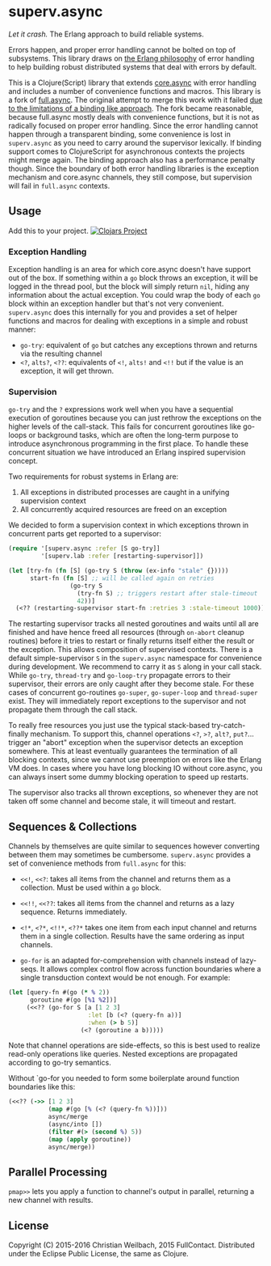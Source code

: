 # superv.async

*Let it crash.* The Erlang approach to build reliable systems.

Errors happen, and proper error handling cannot be bolted on top of subsystems.
This library draws on
[the Erlang philosophy](http://erlang.org/download/armstrong_thesis_2003.pdf) of
error handling to help building robust distributed systems that deal with errors
by default.

This is a Clojure(Script) library that extends
[core.async](https://github.com/clojure/core.async) with error handling and
includes a number of convenience functions and macros. This library is a fork of
[full.async](https://github.com/fullcontact/full.monty). The original attempt to
merge this work with it failed
[due to the limitations of a binding like approach](https://github.com/fullcontact/full.async).
The fork became reasonable, because full.async mostly deals with convenience
functions, but it is not as radically focused on proper error handling. Since
the error handling cannot happen through a transparent binding, some convenience
is lost in `superv.async` as you need to carry around the supervisor lexically.
If binding support comes to ClojureScript for asynchronous contexts the projects
might merge again. The binding approach also has a performance penalty though.
Since the boundary of both error handling libraries is the exception mechanism
and core.async channels, they still compose, but supervision will fail in
`full.async` contexts.


## Usage

Add this to your project.
[![Clojars Project](http://clojars.org/replikativ/superv.async/latest-version.svg)](http://clojars.org/io.replikativ/superv.async)

### Exception Handling

Exception handling is an area for which core.async doesn't have support out of
the box. If something within a `go` block throws an exception, it will be logged
in the thread pool, but the block will simply return `nil`, hiding any
information about the actual exception. You could wrap the body of each `go`
block within an exception handler but that's not very convenient. `superv.async`
does this internally for you and provides a set of helper functions and macros
for dealing with exceptions in a simple and robust manner:

* `go-try`: equivalent of `go` but catches any exceptions thrown and returns via
the resulting channel
* `<?`, `alts?`, `<??`: equivalents of `<!`, `alts!` and `<!!` but if the value
is an exception, it will get thrown.

### Supervision

`go-try` and the `?` expressions work well when you have a sequential execution
of goroutines because you can just rethrow the exceptions on the higher levels
of the call-stack. This fails for concurrent goroutines like go-loops or
background tasks, which are often the long-term purpose to introduce
asynchronous programming in the first place. To handle these concurrent
situation we have introduced an Erlang inspired supervision concept.

Two requirements for robust systems in Erlang are:

1. All exceptions in distributed processes are caught in a unifying supervision context
2. All concurrently acquired resources are freed on an exception

We decided to form a supervision context in which exceptions thrown in
concurrent parts get reported to a supervisor:

```clojure
(require '[superv.async :refer [S go-try]]
         '[superv.lab :refer [restarting-supervisor]])

(let [try-fn (fn [S] (go-try S (throw (ex-info "stale" {}))))
      start-fn (fn [S] ;; will be called again on retries
                 (go-try S
                   (try-fn S) ;; triggers restart after stale-timeout
                   42))]
  (<?? (restarting-supervisor start-fn :retries 3 :stale-timeout 1000)))
```

The restarting supervisor tracks all nested goroutines and waits until all are
finished and have hence freed all resources (through `on-abort` cleanup
routines) before it tries to restart or finally returns itself either the result
or the exception. This allows composition of supervised contexts. There is a
default simple-supervisor `S` in the `superv.async` namespace for convenience
during development. We recommend to carry it as `S` along in your call stack.
While `go-try`, `thread-try` and `go-loop-try` propagate errors to their
supervisor, their errors are only caught after they become stale. For these
cases of concurrent go-routines `go-super`, `go-super-loop` and `thread-super`
exist. They will immediately report exceptions to the supervisor and not
propagate them through the call stack.

To really free resources you just use the typical stack-based try-catch-finally
mechanism. To support this, channel operations `<?`, `>?`, `alt?`, `put?`...
trigger an "abort" exception when the supervisor detects an exception somewhere.
This at least eventually guarantees the termination of all blocking contexts,
since we cannot use preemption on errors like the Erlang VM does. In cases where
you have long blocking IO without core.async, you can always insert some dummy
blocking operation to speed up restarts.

The supervisor also tracks all thrown exceptions, so whenever they are
not taken off some channel and become stale, it will timeout and
restart.

## Sequences & Collections

Channels by themselves are quite similar to sequences however converting between
them may sometimes be cumbersome. `superv.async` provides a set of convenience
methods from `full.async` for this:

* `<<!`, `<<?`: takes all items from the channel and returns them as a collection.
Must be used within a `go` block.
* `<<!!`, `<<??`: takes all items from the channel and returns as a lazy
sequence. Returns immediately.
* `<!*`, `<?*`, `<!!*`, `<??*` takes one item from each input channel and
returns them in a single collection. Results have the same ordering as input
channels.

* `go-for` is an adapted for-comprehension with channels instead of
lazy-seqs. It allows complex control flow across function boundaries
where a single transduction context would be not enough. For example:

```clojure
(let [query-fn #(go (* % 2))
      goroutine #(go [%1 %2])]
     (<<?? (go-for S [a [1 2 3]
                      :let [b (<? (query-fn a))]
                      :when (> b 5)]
                    (<? (goroutine a b)))))
```

Note that channel operations are side-effects, so this is best used to
realize read-only operations like queries. Nested exceptions are
propagated according to go-try semantics.

Without `go-for you needed to form some boilerplate around function
boundaries like this:

```clojure
(<<?? (->> [1 2 3]
           (map #(go [% (<? (query-fn %))]))
           async/merge
           (async/into [])
           (filter #(> (second %) 5))
           (map (apply goroutine))
           async/merge))
```

## Parallel Processing

`pmap>>` lets you apply a function to channel's output in parallel,
returning a new channel with results.


## License

Copyright (C) 2015-2016 Christian Weilbach, 2015 FullContact. Distributed under the Eclipse Public License, the same as Clojure.
